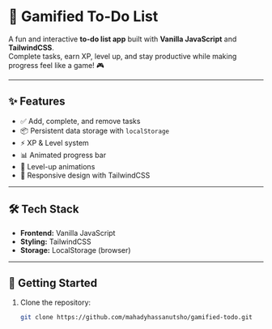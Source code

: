 # 🎯 Gamified To-Do List

A fun and interactive **to-do list app** built with **Vanilla JavaScript** and **TailwindCSS**.  
Complete tasks, earn XP, level up, and stay productive while making progress feel like a game! 🎮

---

## ✨ Features

- ✅ Add, complete, and remove tasks
- 📦 Persistent data storage with `localStorage`
- ⚡ XP & Level system
- 📊 Animated progress bar
- 🎉 Level-up animations
- 📱 Responsive design with TailwindCSS

---

## 🛠 Tech Stack

- **Frontend:** Vanilla JavaScript
- **Styling:** TailwindCSS
- **Storage:** LocalStorage (browser)

---

## 🚀 Getting Started

1. Clone the repository:

   ```bash
   git clone https://github.com/mahadyhassanutsho/gamified-todo.git
